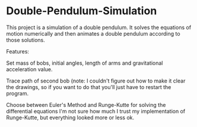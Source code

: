 # Double-Pendulum-Simulation
This project is a simulation of a double pendulum. It solves the equations of motion numerically and then animates a double pendulum according to those solutions.

Features:

Set mass of bobs, initial angles, length of arms and gravitational acceleration value.

Trace path of second bob (note: I couldn't figure out how to make it clear the drawings, so if you want to do that you'll just have to restart the program.

Choose between Euler's Method and Runge-Kutte for solving the differential equations
I'm not sure how much I trust my implementation of Runge-Kutte, but everything looked more or less ok.
